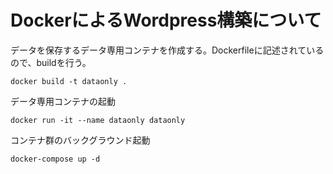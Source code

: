 # DockerによるWordpress構築について

データを保存するデータ専用コンテナを作成する。Dockerfileに記述されているので、buildを行う。

```
docker build -t dataonly .
```

データ専用コンテナの起動

```
docker run -it --name dataonly dataonly
```

コンテナ群のバックグラウンド起動

```
docker-compose up -d
```


